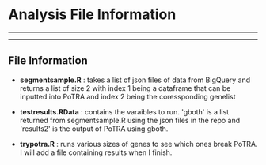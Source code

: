 # Analysis File Information 
---


----------
## **File Information** ##
- **segmentsample.R** : takes a list of json files of data from BigQuery and returns a list of size 2 with index 1 being a dataframe that can be inputted into PoTRA and index 2 being the coressponding genelist  

- **testresults.RData** : contains the varaibles to run. 'gboth' is a list returned from segmentsample.R using the json files in the repo and 'results2' is the output of PoTRA using gboth.

- **trypotra.R** : runs various sizes of genes to see which ones break PoTRA. I will add a file containing results when I finish.